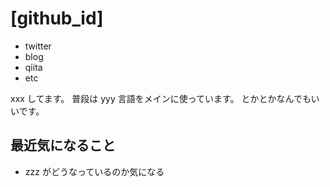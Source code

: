 # [github_id]

- twitter
- blog
- qiita
- etc

xxx してます。
普段は yyy 言語をメインに使っています。
とかとかなんでもいいです。

## 最近気になること

- zzz がどうなっているのか気になる


